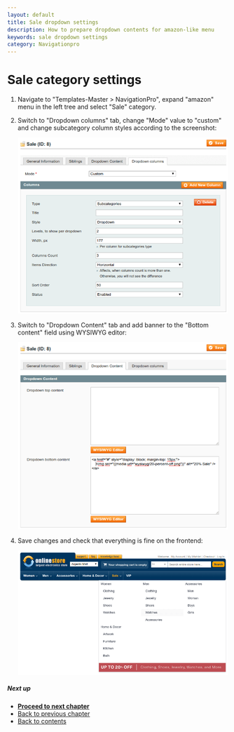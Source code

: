 ```yaml
---
layout: default
title: Sale dropdown settings
description: How to prepare dropdown contents for amazon-like menu
keywords: sale dropdown settings
category: Navigationpro
---
```


# Sale category settings

 1. Navigate to "Templates-Master > NavigationPro", expand "amazon" menu in the left
    tree and select "Sale" category.
 2. Switch to "Dropdown columns" tab, change "Mode" value to  "custom" and change
    subcategory column styles according to the screenshot:

    ![Sale dropdown columns settings](/images/m1/navigationpro/amazon/prepare-dropdown-contents/sale/backend-dropdown-columns.png)

 3. Switch to "Dropdown Content" tab and add banner to the "Bottom content"
    field using WYSIWYG editor:

    ![Sale dropdown content banner](/images/m1/navigationpro/amazon/prepare-dropdown-contents/sale/backend-dropdown-content.png)

 6. Save changes and check that everything is fine on the frontend:

    ![Sale dropdown on frontend](/images/m1/navigationpro/amazon/prepare-dropdown-contents/sale/frontend-result.png)

##### Next up

  -  [**Proceed to next chapter**](../../custom-css/)
  -  [Back to previous chapter](../category-men/)
  -  [Back to contents](../#contents)
